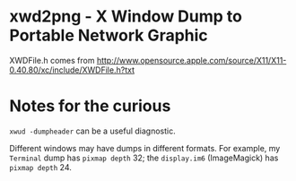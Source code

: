 # xwd2png - X Window Dump to Portable Network Graphic

XWDFile.h comes from
http://www.opensource.apple.com/source/X11/X11-0.40.80/xc/include/XWDFile.h?txt

# Notes for the curious

`xwud -dumpheader` can be a useful diagnostic.

Different windows may have dumps in different formats.
For example,
my `Terminal` dump has `pixmap depth` 32;
the `display.im6` (ImageMagick) has `pixmap depth` 24.
